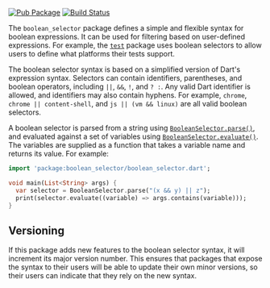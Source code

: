 [![Pub Package](https://img.shields.io/pub/v/boolean_selector.svg)](https://pub.dev/packages/boolean_selector)
[![Build Status](https://travis-ci.org/dart-lang/boolean_selector.svg?branch=master)](https://travis-ci.org/dart-lang/boolean_selector)

The `boolean_selector` package defines a simple and flexible syntax for boolean
expressions. It can be used for filtering based on user-defined expressions. For
example, the [`test`][test] package uses boolean selectors to allow users to
define what platforms their tests support.

[test]: https://github.com/dart-lang/test

The boolean selector syntax is based on a simplified version of Dart's
expression syntax. Selectors can contain identifiers, parentheses, and boolean
operators, including `||`, `&&`, `!`, and `? :`. Any valid Dart identifier is
allowed, and identifiers may also contain hyphens. For example, `chrome`,
`chrome || content-shell`, and `js || (vm && linux)` are all valid boolean
selectors.

A boolean selector is parsed from a string using
[`BooleanSelector.parse()`][parse], and evaluated against a set of variables
using [`BooleanSelector.evaluate()`][evaluate]. The variables are supplied as
a function that takes a variable name and returns its value. For example:

[parse]: https://pub.dev/documentation/boolean_selector/latest/boolean_selector/BooleanSelector/BooleanSelector.parse.html

[evaluate]: https://pub.dev/documentation/boolean_selector/latest/boolean_selector/BooleanSelector/evaluate.html

```dart
import 'package:boolean_selector/boolean_selector.dart';

void main(List<String> args) {
  var selector = BooleanSelector.parse("(x && y) || z");
  print(selector.evaluate((variable) => args.contains(variable)));
}
```

## Versioning

If this package adds new features to the boolean selector syntax, it will
increment its major version number. This ensures that packages that expose the
syntax to their users will be able to update their own minor versions, so their
users can indicate that they rely on the new syntax.
